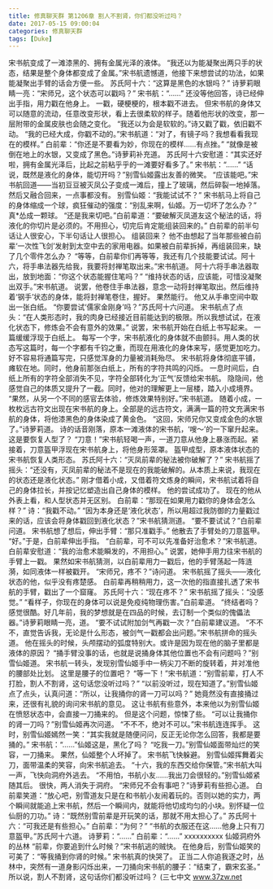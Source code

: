 ```yaml
---
title: 修真聊天群 第1206章 割人不割肾，你们都没听过吗？
date: 2017-05-15 09:00:04
categories: 修真聊天群
tags: [Duke]
---
```


宋书航变成了一滩漆黑的、拥有金属光泽的液体。
“我还以为能凝聚出两只手的状态，结果是整个身体都变成了金属。”宋书航遗憾道，他接下来想尝试的功法，如果能凝聚出手臂的话会方便一些。
苏氏阿十六：“这算是黑色的水银吗？”
诗萝莉眼睛一亮：“宋师兄，这个状态可以戳吗？”
宋书航：“……”
还没等他回答，诗已经伸出手指，用力戳在他身上。
一戳，硬梗梗的，根本戳不进去。
但宋书航的身体又可以随意的流动，任意改变形状，看上去很柔软的样子。随着他形状的改变，那一层附带的金属皮肤也会随之变化。
“我还以为会是软软的。”诗又戳了戳，依旧戳不动。
“我的已经大成，你戳不动的。”宋书航道：“对了，有镜子吗？我想看看我现在的模样。”
白前辈：“你还是不要看为妙，你现在的模样……有点挫。”
“就像是被倒在地上的水银，又变成了黑色。”诗萝莉补充道。
苏氏阿十六安慰道：“其实还好啦，拥有金属光泽后，比起之前粘乎乎的一滩要好看多了。”
宋书航：“……”
“话说，既然是液化的身体，能切开吗？”别雪仙姬露出友善的微笑。
“应该能吧。”宋书航回道——当初豆豆被灭凤公子变成一滩后，撞上了玻璃，然后碎裂一地掉落。然后又融合回来，一点事都没有。
别雪仙姬：“我能试试不？”
宋书航马上将自己的身体缩成一个球，疯狂催动的强度：“别乱来啊，仙姬。万一切坏了怎么办？”
真*怂成一颗球。
“还是我来切吧。”白前辈道：“要破解灭凤道友这个秘法的话，将液化的你切片是必须的。不用担心，切完后肯定能组装回来的。”
白前辈的前半句话让人很安心，下半句话让人很担心。
组装回来？
他不由想起了当年那些被白前辈‘一次性飞剑’发射到太空中去的家用电器。如果被白前辈拆掉，再组装回来，缺了几个零件怎么办？
“等等，白前辈你们再等等，我还有几个技能要试试。阿十六，将手串法器先给我，我要将封禅笔取出来。”宋书航道。
阿十六将手串法器取出，放到地面：“你这个状态能握住笔吗？”
“维持状态的话，应该能，可惜没凝聚出双手。”宋书航道。
说罢，他卷住手串法器，意念一动将封禅笔取出。然后维持着‘钢手’状态的身体，能将封禅笔卷住，握好。
果然能行。
他又从手串空间中取出一张白纸。
“你要尝试‘儒家金刚身’吗？”苏氏阿十六问道。
宋书航点了点头：“在人类形态时，我的肉身已经接近目前能达到的极限。所以我想试试，在液化状态下，修炼会不会有意外的效果。”
说罢，宋书航开始在白纸上书写起来。
一篇缓缓浮现于白纸上。
每写一个字，宋书航液化的身体就不由颤抖。用人类的状态写这篇时，每一个字都有千钧之重，而现在用液化的身体来写，感觉更加吃力。
好不容易将通篇写完，只感觉浑身的力量被消耗殆尽。
宋书航将身体彻底平铺，瘫软在地。同时，他身前那张白纸上，所有的字符共鸣的闪烁。
一息时间后，白纸上所有的字符全部消失不见，字符全部转化为‘正气’反馈给宋书航。
隐隐间，他感觉自己的体质又提升了一截。同时，他对的理解更上一层楼，踏入小成境界。
“果然，从另一个不同的感官去体验，修炼效果特别好。”宋书航道。
随着小成，一枚枚远古符文出现在宋书航的身上。全部是的远古符文，满满一篇的符文充满宋书航的身体，将他漆黑色的身体染成了黄金色。
“这回，宋师兄你又变成金色的水银了。”诗萝莉道。
诗的话音刚落，原本一滩液体的宋书航，‘嗖～’的一下窜升起来。
这是要恢复人型了？
“刀意！”宋书航轻喝一声，一道刀意从他身上暴涨而起。紧接着，刀意盔甲浮现在宋书航身上，将他身形笼罩。
盔甲成型，原本液体状态的宋书航恢复人类形态。
苏氏阿十六：“灭凤前辈的秘法被你破解了？”
宋书航摇了摇头：“还没有，灭凤前辈的秘法不是现在的我能破解的。从本质上来说，我现在的状态还是液化状态。”
刚才借着小成，又借着符文炼身的瞬间，宋书航试着将自己的身体拉长，并按记忆塑造出自己身体的模样。
他的尝试成功了。
现在的他从外表上看，和人型状态并无区别。
白前辈：“那现在如果用力戳你的身体会怎么样？”
诗：“我戳不动。”
“因为本身还是‘液化状态’，所以用超过我防御的力量戳过来的话，应该会将身体戳回到液化状态？”宋书航猜测道。
“要不要试试？”白前辈问道。
宋书航想了想后，伸出手臂：“那只准戳手。”
他散去了手臂处的刀意盔甲。
“好。”于是，白前辈伸出手指。
“白前辈，可不可以先准备好治愈术？”宋书航道。
白前辈安慰道：“我的治愈术能瞬发的，不用担心。”
说罢，她伸手用力往宋书航的手臂上一戳。
果然如宋书航猜测，以白前辈用力一戳后，他的手臂荡起一阵涟漪，如同液体一样被戳开。
“宋师兄，疼不？”诗问道。
宋书航摇了摇头——液化状态的他，似乎没有疼楚感。
白前辈再稍稍用力，这一次他的指直接扎透了宋书航的手臂，戳出了一个窟窿。
苏氏阿十六：“现在疼不？”
宋书航摇了摇头：“没感觉。”
“看样子，你现在的身体可以说是免疫纯物理伤害。”白前辈道。
“终结者吗？感觉很酷。好几年前，我的梦想就是在四品的时候，去订制一个类似的傀儡法器。”诗萝莉眼睛一亮，道。
“要不试试附加剑气再戳一次？”白前辈建议道。
“不不不，直觉告诉我，无论是什么形态，被剑气一戳都会出问题。”宋书航拼命的摇头道。
他在摇头的时候，头颅摆动的弧度特别大。或许是因为现在他的脑子里都是液体的原因？
“捅手臂没事的话，也就是说捅身体其他位置也不会有问题吗？”别雪仙姬道。
宋书航一转头，发现别雪仙姬手中一柄尖刀不断的旋转着，并对准他的腰部处比划。
这里是腰子的位置吧？
“等一下！”宋书航道：“别雪前辈，打人不打脸，割人不割肾，这句话您没听过吗？”
“以前没听过，现在知道了。”别雪仙姬点了点头，认真问道：“所以，让我捅你的肾一刀可以吗？”
她竟然没有直接捅过来，还很有礼貌的询问宋书航的意见。
这让书航有些意外，本来他以为别雪仙姬在愤怒状态中，会直接一刀捅来的。
但是这个问题，惊悚了些。
“可以让我捅你的肾一刀吗？”别雪仙姬再次问道。
“不不不，绝对不可以。”宋书航连连挥手。
这时，别雪仙姬嫣然一笑：“其实我就是随便问问，反正无论你怎么回答，我都是要捅的。”
宋书航：“……”仙姬这是，黑化了吗？
“吃我一刀。”别雪仙姬面带灿烂的笑容，一刀捅来。
果然，仙姬整个人坏掉了。
宋书航飞快躲避。
别雪仙姬挥舞着尖刀，面带温柔的笑容，向宋书航追去。
“十六，我的东西交给你保管。”宋书航大叫一声，飞快向洞府外逃去。
“不用怕，书航小友……我出刀会很轻的。”别雪仙姬紧随其后。
很快，两人消失于洞府。
“宋师兄不会有事吧？”诗萝莉有些担心道。
白前辈笑道：“放心吧，别雪道友只是在和书航小友闹着玩的。否则以她的实力，两个瞬间就能追上宋书航，然后一个瞬间内，就能将他切成均匀的小块。别怀疑一位仙厨的刀功。”
诗：“既然别雪前辈是开玩笑的话，那就不用太担心了。”
苏氏阿十六：“可我还是有些担心。”
白前辈：“为何？”
“书航的衣服还在这……他身上只有刀意盔甲。”苏氏阿十六道。
诗萝莉：“……”
白前辈：“……”
xxxxxxxxxx
仙姬洞府外的丛林
“前辈，你要追到什么时候？”宋书航逃的贼快。
在他身后，别雪仙姬笑的可美了：“等我捅到你肾的时候。”
宋书航真的快哭了。
正当二人你追我逐之时，丛林中，突然有一道身影闪烁出来，一刀捅向宋书航的腰子：“结束了，霸宋玄圣。”
所以说，割人不割肾，这句话你们都没听过吗？
(三七中文 www.37zw.net